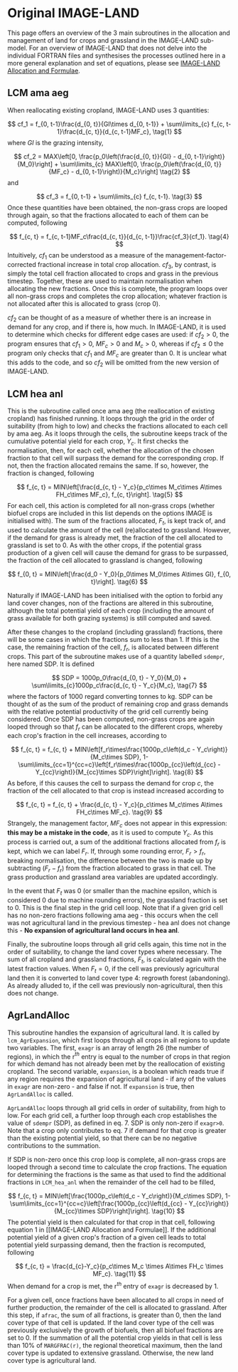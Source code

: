 # Original IMAGE-LAND

This page offers an overview of the 3 main subroutines in the allocation and management of land for crops and grassland in the IMAGE-LAND sub-model. For an overview of IMAGE-LAND that does not delve into the individual FORTRAN files and synthesises the processes outlined here in a more general explanation and set of equations, please see <a href='IMAGE-LAND Allocation and Formulae.html'>IMAGE-LAND Allocation and Formulae</a>.

## LCM ama aeg

When reallocating existing cropland, IMAGE-LAND uses 3 quantities:

$$
    cf_1 = f_{0, t-1}\frac{d_{0, t}}{GI\times d_{0, t-1}} + \sum\limits_{c} f_{c, t-1}\frac{d_{c, t}}{d_{c, t-1}MF_c}, \tag{1}
$$
where $GI$ is the grazing intensity,

$$
    cf_2 = MAX\left[0, \frac{p_0\left(\frac{d_{0, t}}{GI} - d_{0, t-1}\right)}{M_0}\right] + \sum\limits_{c} MAX\left[0, \frac{p_0\left(\frac{d_{0, t}}{MF_c} - d_{0, t-1}\right)}{M_c}\right] \tag{2}
$$
and

$$
    cf_3 = f_{0, t-1} + \sum\limits_{c} f_{c, t-1}. \tag{3}
$$
Once these quantities have been obtained, the non-grass crops are looped through again, so that the fractions allocated to each of them can be computed, following

$$
    f_{c, t} = f_{c, t-1}MF_c\frac{d_{c, t}}{d_{c, t-1}}\frac{cf_3}{cf_1}. \tag{4}
$$
Intuitively, $cf_1$ can be understood as a measure of the management-factor-corrected fractional increase in total crop allocation. $cf_3$, by contrast, is simply the total cell fraction allocated to crops and grass in the previous timestep. Together, these are used to maintain normalisation when allocating the new fractions. Once this is complete, the program loops over all non-grass crops and completes the crop allocation; whatever fraction is not allocated after this is allocated to grass (crop 0).

$cf_2$ can be thought of as a measure of whether there is an increase in demand for any crop, and if there is, how much. In IMAGE-LAND, it is used to determine which checks for different edge cases are used: if $cf_2>0$, the program ensures that $cf_1>0$, $MF_c>0$ and $M_c>0$, whereas if $cf_2\leq0$ the program only checks that $cf_1$ and $MF_c$ are greater than 0. It is unclear what this adds to the code, and so $cf_2$ will be omitted from the new version of IMAGE-LAND.

## LCM hea anl

This is the subroutine called once ama aeg (the reallocation of existing cropland) has finished running. It loops through the grid in the order of suitability (from high to low) and checks the fractions allocated to each cell by ama aeg. As it loops through the cells, the subroutine keeps track of the cumulative potential yield for each crop, $Y_c$. It first checks the normalisation, then, for each cell, whether the allocation of the chosen fraction to that cell will surpass the demand for the corresponding crop. If not, then the fraction allocated remains the same. If so, however, the fraction is changed, following

$$
    f_{c, t} = MIN\left[\frac{d_{c, t} - Y_c}{p_c\times M_c\times A\times FH_c\times MF_c}, f_{c, t}\right]. \tag{5}
$$
For each cell, this action is completed for all non-grass crops (whether biofuel crops are included in this list depends on the options IMAGE is initialised with). The sum of the fractions allocated, $F_t$, is kept track of, and used to calculate the amount of the cell (re)allocated to grassland. However, if the demand for grass is already met, the fraction of the cell allocated to grassland is set to 0. As with the other crops, if the potential grass production of a given cell will cause the demand for grass to be surpassed, the fraction of the cell allocated to grassland is changed, following

$$
    f_{0, t} = MIN\left[\frac{d_0 - Y_0}{p_0\times M_0\times A\times GI}, f_{0, t}\right]. \tag{6}
$$

Naturally if IMAGE-LAND has been initialised with the option to forbid any land cover changes, non of the fractions are altered in this subroutine, although the total potential yield of each crop (including the amount of grass available for both grazing systems) is still computed and saved.

After these changes to the cropland (including grassland) fractions, there will be some cases in which the fractions sum to less than 1. If this is the case, the remaining fraction of the cell, $f_r$, is allocated between different crops. This part of the subroutine makes use of a quantity labelled ```sdempr```, here named SDP. It is defined

$$
    SDP = 1000p_0\frac{d_{0, t} - Y_0}{M_0} + \sum\limits_{c}1000p_c\frac{d_{c, t} - Y_c}{M_c}, \tag{7}
$$
where the factors of 1000 regard converting tonnes to kg. SDP can be thought of as the sum of the product of remaining crop and grass demands with the relative potential productivity of the grid cell currently being considered. Once SDP has been computed, non-grass crops are again looped through so that $f_r$ can be allocated to the different crops, whereby each crop's fraction in the cell increases, according to

$$
    f_{c, t} = f_{c, t} + MIN\left[f_r\times\frac{1000p_c\left(d_c - Y_c\right)}{M_c\times SDP}, 1-\sum\limits_{cc=1}^{cc=c}\left[f_r\times\frac{1000p_{cc}\left(d_{cc} - Y_{cc}\right)}{M_{cc}\times SDP}\right]\right]. \tag{8}
$$
As before, if this causes the cell to surpass the demand for crop $c$, the fraction of the cell allocated to that crop is instead increased according to

$$
    f_{c, t} = f_{c, t} + \frac{d_{c, t} - Y_c}{p_c\times M_c\times A\times FH_c\times MF_c}. \tag{9}
$$
Strangely, the management factor, $MF_c$ does not appear in this expression: **this may be a mistake in the code**, as it is used to compute $Y_c$. As this process is carried out, a sum of the additional fractions allocated from $f_r$ is kept, which we can label $F_{r}$. If, through some rounding error, $F_r>f_r$, breaking normalisation, the difference between the two is made up by subtracting $(F_r-f_r)$ from the fraction allocated to grass in that cell. The grass production and grassland area variables are updated accordingly.

In the event that $F_t$ was 0 (or smaller than the machine epsilon, which is considered 0 due to machine rounding errors), the grassland fraction is set to 0. This is the final step in the grid cell loop. Note that if a given grid cell has no non-zero fractions following ama aeg - this occurs when the cell was not agricultural land in the previous timestep - hea anl does not change this - **No expansion of agricultural land occurs in hea anl**.

Finally, the subroutine loops through all grid cells again, this time not in the order of suitability, to change the land cover types where necessary. The sum of all cropland and grassland fractions, $F_t$, is calculated again with the latest fraction values. When $F_t=0$, if the cell was previously agricultural land then it is converted to land cover type 4: regrowth forest (abandoning). As already alluded to, if the cell was previously non-agricultural, then this does not change.

## AgrLandAlloc

This subroutine handles the expansion of agricultural land. It is called by ```lcm_AgrExpansion```, which first loops through all crops in all regions to update two variables. The first, ```exagr``` is an array of length 26 (the number of regions), in which the r$^{th}$ entry is equal to the number of crops in that region for which demand has not already been met by the reallocation of existing cropland. The second variable, ```expansion```, is a boolean which reads true if any region requires the expansion of agricultural land - if any of the values in ```exagr``` are non-zero - and false if not. If ```expansion``` is true, then ```AgrLandAlloc``` is called.

```AgrLandAlloc``` loops through all grid cells in order of suitability, from high to low. For each grid cell, a further loop through each crop establishes the value of ```sdempr``` (SDP), as defined in eq. 7. SDP is only non-zero if ```exagr>0```. Note that a crop only contributes to eq. 7 if demand for that crop is greater than the existing potential yield, so that there can be no negative contributions to the summation.

If SDP is non-zero once this crop loop is complete, all non-grass crops are looped through a second time to calculate the crop fractions. The equation for determining the fractions is the same as that used to find the additional fractions in ```LCM_hea_anl``` when the remainder of the cell had to be filled,

$$
    f_{c, t} = MIN\left[\frac{1000p_c\left(d_c - Y_c\right)}{M_c\times SDP}, 1-\sum\limits_{cc=1}^{cc=c}\left[\frac{1000p_{cc}\left(d_{cc} - Y_{cc}\right)}{M_{cc}\times SDP}\right]\right]. \tag{10}
$$
The potential yield is then calculated for that crop in that cell, following equation 1 in [[IMAGE-LAND Allocation and Formulae]]. If the additional potential yield of a given crop's fraction of a given cell leads to total potential yield surpassing demand, then the fraction is recomputed, following

$$
    f_{c, t} = \frac{d_{c}-Y_c}{p_c\times M_c \times A\times FH_c \times MF_c}. \tag{11}
$$
When demand for a crop is met, the r$^{th}$ entry of ``exagr`` is decreased by 1.

For a given cell, once fractions have been allocated to all crops in need of further production, the remainder of the cell is allocated to grassland. After this step, if ```afrac```, the sum of all fractions, is greater than 0, then the land cover type of that cell is updated. If the land cover type of the cell was previously exclusively the growth of biofuels, then all biofuel fractions are set to 0. If the summation of all the potential crop yields in that cell is less than 10\% of ```MARGFRAC(r)```, the regional theoretical maximum, then the land cover type is updated to extensive grassland. Otherwise, the new land cover type is agricultural land.